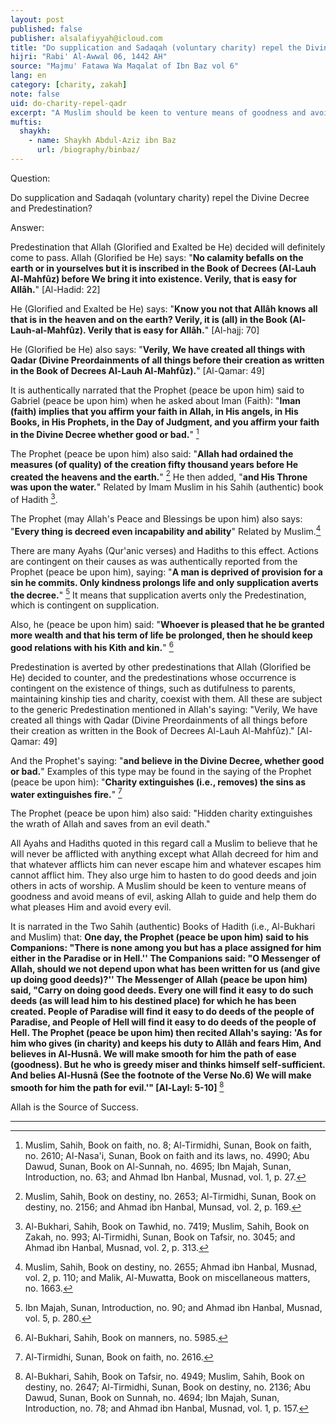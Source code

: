 ```yaml
---
layout: post
published: false
publisher: alsalafiyyah@icloud.com
title: "Do supplication and Sadaqah (voluntary charity) repel the Divine Decree and Predestination?"
hijri: "Rabi' Al-Awwal 06, 1442 AH"
source: "Majmu' Fatawa Wa Maqalat of Ibn Baz vol 6"
lang: en
category: [charity, zakah]
note: false
uid: do-charity-repel-qadr
excerpt: "A Muslim should be keen to venture means of goodness and avoid means of evil, asking Allah to guide and help them do what pleases Him and avoid every evil."
muftis:
  shaykh: 
    - name: Shaykh Abdul-Aziz ibn Baz
      url: /biography/binbaz/
---
```


Question: 

Do supplication and Sadaqah (voluntary charity) repel the Divine Decree and Predestination? 

Answer:

Predestination that Allah (Glorified and Exalted be He) decided will definitely come to pass. Allah (Glorified be He) says: "**No calamity befalls on the earth or in yourselves but it is inscribed in the Book of Decrees (Al-Lauh Al-Mahfûz) before We bring it into existence. Verily, that is easy for Allâh.**" [Al-Hadid: 22]

He (Glorified and Exalted be He) says: "**Know you not that Allâh knows all that is in the heaven and on the earth? Verily, it is (all) in the Book (Al-Lauh-al-Mahfûz). Verily that is easy for Allâh.**" [Al-hajj: 70]

He (Glorified be He) also says: "**Verily, We have created all things with Qadar (Divine Preordainments of all things before their creation as written in the Book of Decrees Al-Lauh Al-Mahfûz).**" [Al-Qamar: 49]

It is authentically narrated that the Prophet (peace be upon him) said to Gabriel (peace be upon him) when he asked about Iman (Faith): "**Iman (faith) implies that you affirm your faith in Allah, in His angels, in His Books, in His Prophets, in the Day of Judgment, and you affirm your faith in the Divine Decree whether good or bad.**" [^1]

The Prophet (peace be upon him) also said: "**Allah had ordained the measures (of quality) of the creation fifty thousand years before He created the heavens and the earth.**" [^2] He then added, "**and His Throne was upon the water.**" Related by Imam Muslim in his Sahih (authentic) book of Hadith [^3]. 

The Prophet (may Allah's Peace and Blessings be upon him) also says: "**Every thing is decreed even incapability and ability**" Related by Muslim.[^4]

There are many Ayahs (Qur'anic verses) and Hadiths to this effect. Actions are contingent on their causes as was authentically reported from the Prophet (peace be upon him), saying: "**A man is deprived of provision for a sin he commits. Only kindness prolongs life and only supplication averts the decree.**" [^5] It means that supplication averts only the Predestination, which is contingent on supplication.

Also, he (peace be upon him) said: "**Whoever is pleased that he be granted more wealth and that his term of life be prolonged, then he should keep good relations with his Kith and kin.**" [^6]

Predestination is averted by other predestinations that Allah (Glorified be He) decided to counter, and the predestinations whose occurrence is contingent on the existence of things, such as dutifulness to parents, maintaining kinship ties and charity, coexist with them. All these are subject to the generic Predestination mentioned in Allah's saying: "Verily, We have created all things with Qadar (Divine Preordainments of all things before their creation as written in the Book of Decrees Al-Lauh Al-Mahfûz)." [Al-Qamar: 49] 

And the Prophet's saying: "**and believe in the Divine Decree, whether good or bad.**" Examples of this type may be found in the saying of the Prophet (peace be upon him): "**Charity extinguishes (i.e., removes) the sins as water extinguishes fire.**" [^7] 

The Prophet (peace be upon him) also said: "Hidden charity extinguishes the wrath of Allah and saves from an evil death."

All Ayahs and Hadiths quoted in this regard call a Muslim to believe that he will never be afflicted with anything except what Allah decreed for him and that whatever afflicts him can never escape him and whatever escapes him cannot afflict him. They also urge him to hasten to do good deeds and join others in acts of worship. A Muslim should be keen to venture means of goodness and avoid means of evil, asking Allah to guide and help them do what pleases Him and avoid every evil.

It is narrated in the Two Sahih (authentic) Books of Hadith (i.e., Al-Bukhari and Muslim) that: **One day, the Prophet (peace be upon him) said to his Companions: "There is none among you but has a place assigned for him either in the Paradise or in Hell.'' The Companions said: "O Messenger of Allah, should we not depend upon what has been written for us (and give up doing good deeds)?'' The Messenger of Allah (peace be upon him) said, "Carry on doing good deeds. Every one will find it easy to do such deeds (as will lead him to his destined place) for which he has been created. People of Paradise will find it easy to do deeds of the people of Paradise, and People of Hell will find it easy to do deeds of the people of Hell. The Prophet (peace be upon him) then recited Allah's saying: 'As for him who gives (in charity) and keeps his duty to Allâh and fears Him, And believes in Al-Husnâ. We will make smooth for him the path of ease (goodness). But he who is greedy miser and thinks himself self-sufficient. And belies Al-Husnâ (See the footnote of the Verse No.6) We will make smooth for him the path for evil.'" [Al-Layl: 5-10]** [^8]

Allah is the Source of Success. 

---

[^1]: Muslim, Sahih, Book on faith, no. 8; Al-Tirmidhi, Sunan, Book on faith, no. 2610; Al-Nasa'i, Sunan, Book on faith and its laws, no. 4990; Abu Dawud, Sunan, Book on Al-Sunnah, no. 4695; Ibn Majah, Sunan, Introduction, no. 63; and Ahmad Ibn Hanbal, Musnad, vol. 1, p. 27.
[^2]: Muslim, Sahih, Book on destiny, no. 2653; Al-Tirmidhi, Sunan, Book on destiny, no. 2156; and Ahmad ibn Hanbal, Munsad, vol. 2, p. 169.
[^3]: Al-Bukhari, Sahih, Book on Tawhid, no. 7419; Muslim, Sahih, Book on Zakah, no. 993; Al-Tirmidhi, Sunan, Book on Tafsir, no. 3045; and Ahmad ibn Hanbal, Musnad, vol. 2, p. 313.
[^4]: Muslim, Sahih, Book on destiny, no. 2655; Ahmad ibn Hanbal, Musnad, vol. 2, p. 110; and Malik, Al-Muwatta, Book on miscellaneous matters, no. 1663.
[^5]: Ibn Majah, Sunan, Introduction, no. 90; and Ahmad ibn Hanbal, Musnad, vol. 5, p. 280.
[^6]: Al-Bukhari, Sahih, Book on manners, no. 5985.
[^7]: Al-Tirmidhi, Sunan, Book on faith, no. 2616.
[^8]: Al-Bukhari, Sahih, Book on Tafsir, no. 4949; Muslim, Sahih, Book on destiny, no. 2647; Al-Tirmidhi, Sunan, Book on destiny, no. 2136; Abu Dawud, Sunan, Book on Sunnah, no. 4694; Ibn Majah, Sunan, Introduction, no. 78; and Ahmad ibn Hanbal, Musnad, vol. 1, p. 157.
